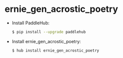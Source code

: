 # ernie_gen_acrostic_poetry
* Install PaddleHub: 

    ```bash
    $ pip install --upgrade paddlehub
    ```

* Install ernie_gen_acrostic_poetry: 

    ```bash
    $ hub install ernie_gen_acrostic_poetry
    ```
